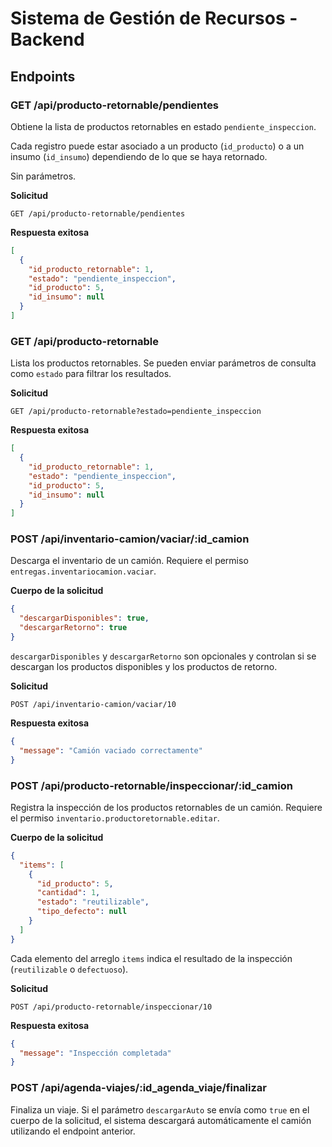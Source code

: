 # Sistema de Gestión de Recursos - Backend

## Endpoints

### GET /api/producto-retornable/pendientes
Obtiene la lista de productos retornables en estado `pendiente_inspeccion`.

Cada registro puede estar asociado a un producto (`id_producto`) o a un insumo
(`id_insumo`) dependiendo de lo que se haya retornado.

Sin parámetros.

**Solicitud**
```
GET /api/producto-retornable/pendientes
```

**Respuesta exitosa**
```json
[
  {
    "id_producto_retornable": 1,
    "estado": "pendiente_inspeccion",
    "id_producto": 5,
    "id_insumo": null
  }
]
```

### GET /api/producto-retornable
Lista los productos retornables. Se pueden enviar parámetros de consulta como `estado` para filtrar los resultados.

**Solicitud**
```
GET /api/producto-retornable?estado=pendiente_inspeccion
```

**Respuesta exitosa**
```json
[
  {
    "id_producto_retornable": 1,
    "estado": "pendiente_inspeccion",
    "id_producto": 5,
    "id_insumo": null
  }
]
```

### POST /api/inventario-camion/vaciar/:id_camion
Descarga el inventario de un camión. Requiere el permiso `entregas.inventariocamion.vaciar`.

**Cuerpo de la solicitud**
```json
{
  "descargarDisponibles": true,
  "descargarRetorno": true
}
```
`descargarDisponibles` y `descargarRetorno` son opcionales y controlan si se descargan los productos disponibles y los productos de retorno.

**Solicitud**
```
POST /api/inventario-camion/vaciar/10
```

**Respuesta exitosa**
```json
{
  "message": "Camión vaciado correctamente"
}
```

### POST /api/producto-retornable/inspeccionar/:id_camion
Registra la inspección de los productos retornables de un camión. Requiere el permiso `inventario.productoretornable.editar`.

**Cuerpo de la solicitud**
```json
{
  "items": [
    {
      "id_producto": 5,
      "cantidad": 1,
      "estado": "reutilizable",
      "tipo_defecto": null
    }
  ]
}
```
Cada elemento del arreglo `items` indica el resultado de la inspección (`reutilizable` o `defectuoso`).

**Solicitud**
```
POST /api/producto-retornable/inspeccionar/10
```

**Respuesta exitosa**
```json
{
  "message": "Inspección completada"
}
```

### POST /api/agenda-viajes/:id_agenda_viaje/finalizar
Finaliza un viaje. Si el parámetro `descargarAuto` se envía como `true` en el cuerpo de la solicitud, el sistema descargará automáticamente el camión utilizando el endpoint anterior.

